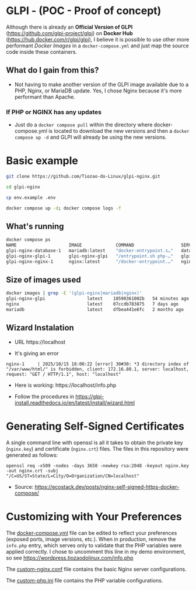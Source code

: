 # GLPI - (POC - Proof of concept)

Although there is already an **Official Version of GLPI** (https://github.com/glpi-project/glpi) on **Docker Hub** (https://hub.docker.com/r/glpi/glpi), I believe it is possible to use other more performant *Docker Images* in a `docker-compose.yml` and just map the source code inside these containers.

## What do I gain from this?
- Not having to make another version of the GLPI image available due to a PHP, Nginx, or MariaDB update. Yes, I chose Nginx because it's more performant than Apache.

### If PHP or NGINX has any updates
- Just do a `docker compose pull` within the directory where docker-compose.yml is located to download the new versions and then a `docker compose up -d` and GLPI will already be using the new versions.

# Basic example
```bash
git clone https://github.com/Tiozao-do-Linux/glpi-nginx.git

cd glpi-nginx

cp env.example .env

docker compose up -d; docker compose logs -f
```
## What's running
```bash
docker compose ps
NAME                    IMAGE             COMMAND                  SERVICE    CREATED         STATUS         PORTS
glpi-nginx-database-1   mariadb:latest    "docker-entrypoint.s…"   database   2 minutes ago   Up 2 minutes   3306/tcp
glpi-nginx-glpi-1       glpi-nginx-glpi   "/entrypoint.sh php-…"   glpi       2 minutes ago   Up 2 minutes   9000/tcp
glpi-nginx-nginx-1      nginx:latest      "/docker-entrypoint.…"   nginx      2 minutes ago   Up 2 minutes   0.0.0.0:80->80/tcp, [::]:80->80/tcp, 0.0.0.0:443->443/tcp, [::]:443->443/tcp
```
## Size of images used
```bash
docker images | grep -E '(glpi-nginx|mariadb|nginx)'
glpi-nginx-glpi                latest    18590361002b   54 minutes ago   1.2GB
nginx                          latest    07ccdb783875   7 days ago       160MB
mariadb                        latest    dfbea441e6fc   2 months ago     330MB
```

## Wizard Instalation

- URL https://localhost

* It's giving an error
```
nginx-1     | 2025/10/15 18:00:22 [error] 30#30: *3 directory index of "/var/www/html/" is forbidden, client: 172.16.80.1, server: localhost, request: "GET / HTTP/1.1", host: "localhost"
```

* Here is working: https://localhost/info.php

* Follow the procedures in https://glpi-install.readthedocs.io/en/latest/install/wizard.html

# Generating Self-Signed Certificates

A single command line with openssl is all it takes to obtain the private key (`nginx.key`) and certificate (`nginx.crt`) files. The files in this repository were generated as follows:
```
openssl req -x509 -nodes -days 3650 -newkey rsa:2048 -keyout nginx.key -out nginx.crt -subj "/C=US/ST=State/L=City/O=Organization/CN=localhost"
```
* Source: https://ecostack.dev/posts/nginx-self-signed-https-docker-compose/

# Customizing with Your Preferences

The [docker-compose.yml](docker-compose.yml) file can be edited to reflect your preferences (exposed ports, image versions, etc.). When in production, remove the `info.php` entry, which serves only to validate that the PHP variables were applied correctly. I chose to uncomment this line in my demo environment, so see https://wordpress.tiozaodolinux.com/info.php

The [custom-nginx.conf](custom-nginx.conf) file contains the basic Nginx server configurations.

The [custom-php.ini](custom-php.ini) file contains the PHP variable configurations.

